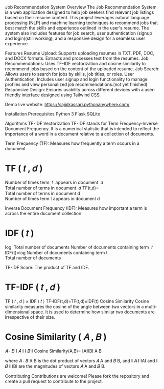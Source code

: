 Job Recommendation System
Overview
The Job Recommendation System is a web application designed to help job seekers find relevant job listings based on their resume content. This project leverages natural language processing (NLP) and machine learning techniques to recommend jobs that best match the skills and experience outlined in the user's resume. The system also includes features for job search, user authentication (signup and login)(still working), and a responsive design for a seamless user experience.

Features
Resume Upload: Supports uploading resumes in TXT, PDF, DOC, and DOCX formats. Extracts and processes text from the resumes.
Job Recommendations: Uses TF-IDF vectorization and cosine similarity to recommend jobs based on the content of the uploaded resume.
Job Search: Allows users to search for jobs by skills, job titles, or roles.
User Authentication: Includes user signup and login functionality to manage profiles and view personalized job recommendations.(not yet finished)
Responsive Design: Ensures usability across different devices with a user-friendly interface designed using Tailwind CSS.


Demo live website:
https://sajidkassari.pythonanywhere.com/

Installation Prerequisites
Python 3
Flask
SQLite

Algorithms
TF-IDF Vectorization
TF-IDF stands for Term Frequency-Inverse Document Frequency. It is a numerical statistic that is intended to reflect the importance of a word in a document relative to a collection of documents.

Term Frequency (TF): Measures how frequently a term occurs in a document.

TF
(
𝑡
,
𝑑
)
=
Number of times term 
𝑡
 appears in document 
𝑑
Total number of terms in document 
𝑑
TF(t,d)= 
Total number of terms in document d
Number of times term t appears in document d
​
 
Inverse Document Frequency (IDF): Measures how important a term is across the entire document collection.

IDF
(
𝑡
)
=
log
⁡
Total number of documents
Number of documents containing term 
𝑡
IDF(t)=log 
Number of documents containing term t
Total number of documents
​
 
TF-IDF Score: The product of TF and IDF.

TF-IDF
(
𝑡
,
𝑑
)
=
TF
(
𝑡
,
𝑑
)
×
IDF
(
𝑡
)
TF-IDF(t,d)=TF(t,d)×IDF(t)
Cosine Similarity
Cosine similarity measures the cosine of the angle between two vectors in a multi-dimensional space. It is used to determine how similar two documents are irrespective of their size.

Cosine Similarity
(
𝐴
,
𝐵
)
=
𝐴
⋅
𝐵
∥
𝐴
∥
∥
𝐵
∥
Cosine Similarity(A,B)= 
∥A∥∥B∥
A⋅B
​
 
where 
𝐴
⋅
𝐵
A⋅B is the dot product of vectors 
𝐴
A and 
𝐵
B, and 
∥
𝐴
∥
∥A∥ and 
∥
𝐵
∥
∥B∥ are the magnitudes of vectors 
𝐴
A and 
𝐵
B.

Contributing
Contributions are welcome! Please fork the repository and create a pull request to contribute to the project.
